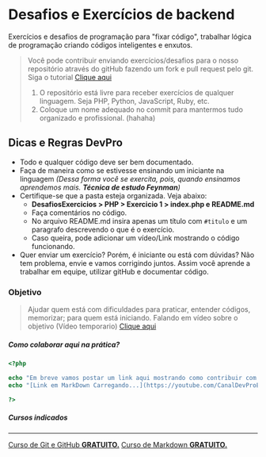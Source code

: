 # Desafios e Exercícios de backend

Exercícios e desafios de programação para "fixar código", trabalhar lógica de programação criando códigos inteligentes e enxutos.

> Você pode contribuir enviando exercícios/desafios para o nosso repositório através do gitHub fazendo um fork e pull request pelo git.
> Siga o tutorial [Clique aqui](https://git-scm.com/book/en/v2/GitHub-Contributing-to-a-Project)
> 
> 1. O repositório está livre para receber exercícios de qualquer linguagem. Seja PHP, Python, JavaScript, Ruby, etc.
> 2. Coloque um nome adequado no commit para mantermos tudo organizado e profissional. (hahaha)

## Dicas e Regras DevPro

* Todo e qualquer código deve ser bem documentado.
* Faça de maneira como se estivesse ensinando um iniciante na linguagem *(Dessa forma você se exercita, pois, quando ensinamos aprendemos mais. **Técnica de estudo Feynman**)*
* Certifique-se que a pasta esteja organizada. Veja abaixo:
  * **DesafiosExercicios > PHP > Exercicio 1 > index.php e README.md**
  * Faça comentários no código.
  * No arquivo README.md insira apenas um título com ```#titulo``` e um paragrafo descrevendo o que é o exercício.
  * Caso queira, pode adicionar um vídeo/Link mostrando o código funcionando.
* Quer enviar um exercício? Porém, é iniciante ou está com dúvidas? Não tem problema, envie e vamos corrigindo juntos. Assim você aprende a trabalhar em equipe, utilizar gitHub e documentar código.

### **Objetivo**

> Ajudar quem está com dificuldades para praticar, entender códigos, memorizar; para quem está iniciando.
> Falando em vídeo sobre o objetivo (Vídeo temporario) [Clique aqui](https://www.loom.com/share/31457ba0916b48329389f017a8a2c90d)

##### Como colaborar aqui na prática?

```php
<?php

echo "Em breve vamos postar um link aqui mostrando como contribuir com exercícios no repositório.";
echo "[Link em MarkDown Carregando...](https://youtube.com/CanalDevProEmBreve)";

?>
```

##### Cursos indicados    
* * *

[Curso de Git e GitHub **GRATUITO.**](https://www.udemy.com/course/git-e-github-para-iniciantes/)
[Curso de Markdown **GRATUITO.**](https://www.udemy.com/course/aprenda-markdown/)